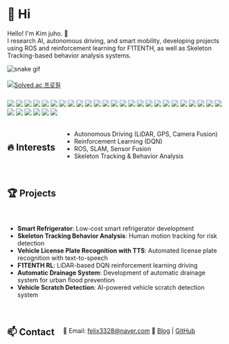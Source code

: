 # 👋 Hi  
Hello! I'm Kim juho. 🚀  
I research AI, autonomous driving, and smart mobility, developing projects using ROS and reinforcement learning for F1TENTH, as well as Skeleton Tracking-based behavior analysis systems.  

![snake gif](https://github.com/Kimjh01/Kimjh01/blob/output/github-contribution-grid-snake.gif)

<div style="display: flex; align-items: center; gap: 20px; flex-wrap: wrap;">
  <!-- 왼쪽 Solved.ac 카드 -->
  <a href="https://solved.ac/felix3328">
    <img src="http://mazassumnida.wtf/api/v2/generate_badge?boj=felix3328" alt="Solved.ac 프로필"/>
  </a>

---

  <!-- 오른쪽 배지 묶음 -->
  <div style="display: flex; flex-wrap: wrap; gap: 4px; max-width: 800px;">
    <img src="https://img.shields.io/badge/C-A8B9CC?style=for-the-badge&logo=c&logoColor=white"/>
    <img src="https://img.shields.io/badge/C++-00599C?style=for-the-badge&logo=c%2B%2B&logoColor=white"/>
    <img src="https://img.shields.io/badge/Python-3776AB?style=for-the-badge&logo=python&logoColor=white"/>
    <img src="https://img.shields.io/badge/JavaScript-F7DF1E?style=for-the-badge&logo=javascript&logoColor=black"/>
    <img src="https://img.shields.io/badge/MATLAB-0076A8?style=for-the-badge&logo=mathworks&logoColor=white"/>
    <img src="https://img.shields.io/badge/iOS-000000?style=for-the-badge&logo=ios&logoColor=white"/>
    <img src="https://img.shields.io/badge/PyTorch-EE4C2C?style=for-the-badge&logo=pytorch&logoColor=white"/>
    <img src="https://img.shields.io/badge/Keras-D00000?style=for-the-badge&logo=keras&logoColor=white"/>
    <img src="https://img.shields.io/badge/scikit--learn-F7931E?style=for-the-badge&logo=scikit-learn&logoColor=white"/>
    <img src="https://img.shields.io/badge/OpenCV-5C3EE8?style=for-the-badge&logo=opencv&logoColor=white"/>
    <img src="https://img.shields.io/badge/Jupyter-F37626?style=for-the-badge&logo=jupyter&logoColor=white"/>
    <img src="https://img.shields.io/badge/Anaconda-44A833?style=for-the-badge&logo=anaconda&logoColor=white"/>
    <img src="https://img.shields.io/badge/NumPy-013243?style=for-the-badge&logo=numpy&logoColor=white"/>
    <img src="https://img.shields.io/badge/pandas-150458?style=for-the-badge&logo=pandas&logoColor=white"/>
    <img src="https://img.shields.io/badge/Matplotlib-11557c?style=for-the-badge&logo=matplotlib&logoColor=white"/>
    <img src="https://img.shields.io/badge/HuggingFace-FFAE1A?style=for-the-badge&logo=huggingface&logoColor=white"/>
    <img src="https://img.shields.io/badge/MySQL-4479A1?style=for-the-badge&logo=mysql&logoColor=white"/>
    <img src="https://img.shields.io/badge/MariaDB-003545?style=for-the-badge&logo=mariadb&logoColor=white"/>
    <img src="https://img.shields.io/badge/CMake-064F8C?style=for-the-badge&logo=cmake&logoColor=white"/>
    <img src="https://img.shields.io/badge/Git-F05032?style=for-the-badge&logo=git&logoColor=white"/>
    <img src="https://img.shields.io/badge/GitHub-181717?style=for-the-badge&logo=github&logoColor=white"/>
    <img src="https://img.shields.io/badge/GitLab-FC6D26?style=for-the-badge&logo=gitlab&logoColor=white"/>
    <img src="https://img.shields.io/badge/VS%20Code-007ACC?style=for-the-badge&logo=visualstudiocode&logoColor=white"/>
    <img src="https://img.shields.io/badge/Visual%20Studio-5C2D91?style=for-the-badge&logo=visualstudio&logoColor=white"/>
    <img src="https://img.shields.io/badge/PyCharm-000000?style=for-the-badge&logo=pycharm&logoColor=white"/>
    <img src="https://img.shields.io/badge/Ubuntu-E95420?style=for-the-badge&logo=ubuntu&logoColor=white"/>
    <img src="https://img.shields.io/badge/Windows-0078D6?style=for-the-badge&logo=windows&logoColor=white"/>
    <img src="https://img.shields.io/badge/ROS-22314E?style=for-the-badge&logo=ros&logoColor=white"/>
    <img src="https://img.shields.io/badge/Arduino-00979D?style=for-the-badge&logo=arduino&logoColor=white"/>
    <img src="https://img.shields.io/badge/Raspberry%20Pi-A22846?style=for-the-badge&logo=raspberrypi&logoColor=white"/>
    <img src="https://img.shields.io/badge/Autodesk%20Inventor-0696D7?style=for-the-badge&logo=autodeskinventor&logoColor=white"/>
  </div>


## 🔥 Interests  
- Autonomous Driving (LiDAR, GPS, Camera Fusion)  
- Reinforcement Learning (DQN)  
- ROS, SLAM, Sensor Fusion  
- Skeleton Tracking & Behavior Analysis  

## 🏆 Projects  
- **Smart Refrigerator**: Low-cost smart refrigerator development
- **Skeleton Tracking Behavior Analysis**: Human motion tracking for risk detection  
- **Vehicle License Plate Recognition with TTS**: Automated license plate recognition with text-to-speech  
- **F1TENTH RL**: LiDAR-based DQN reinforcement learning driving
- **Automatic Drainage System**: Development of automatic drainage system for urban flood prevention  
- **Vehicle Scratch Detection**: AI-powered vehicle scratch detection system  

## 📫 Contact  
📧 Email: felix3328@naver.com
🔗 [Blog](https://velog.io/@felix3328/posts) | [GitHub](https://github.com/Kimjh01)  



